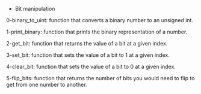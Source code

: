  - Bit manipulation

0-binary_to_uint: function that converts a binary number to an unsigned int.

1-print_binary: function that prints the binary representation of a number.

2-get_bit: function that returns the value of a bit at a given index.

3-set_bit:  function that sets the value of a bit to 1 at a given index.

4-clear_bit: function that sets the value of a bit to 0 at a given index.

5-flip_bits: function that returns the number of bits you would need to flip to get from one number to another.

